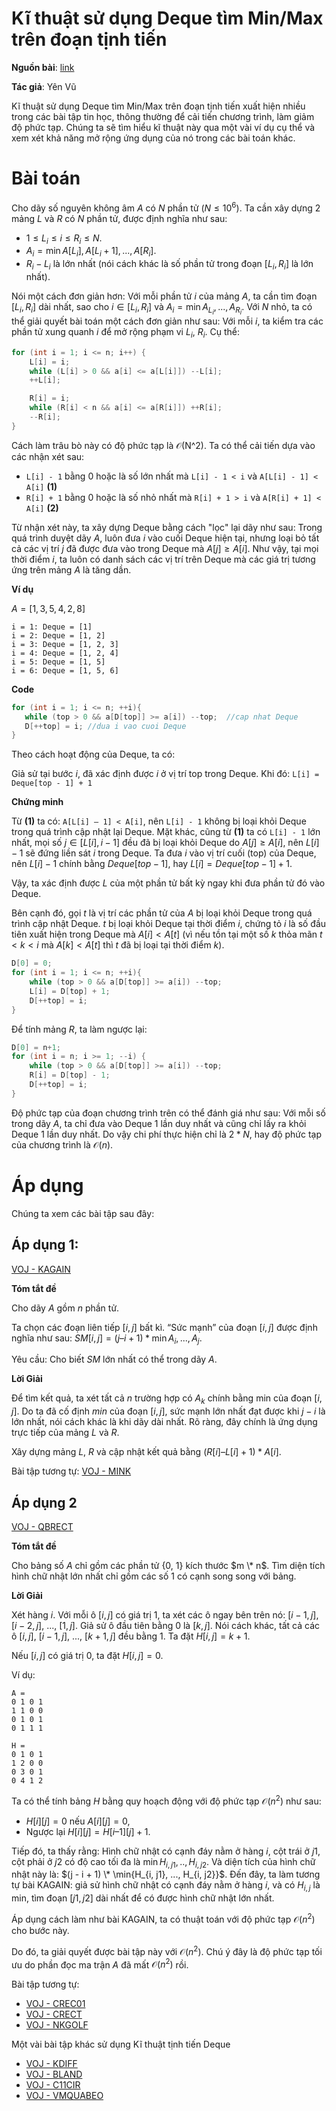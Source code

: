 # Kĩ thuật sử dụng Deque tìm Min/Max trên đoạn tịnh tiến

**Nguồn bài**: [link](https://langocthuyan.wordpress.com/2014/08/12/ki-thuat-su-dung-deque-stack-2-dau-tim-minmax-tren-doan-tinh-tien/)

**Tác giả**: Yên Vũ

Kĩ thuật sử dụng Deque tìm Min/Max trên đoạn tịnh tiến xuất hiện nhiều trong các bài tập tin học, thông thường để cải tiến chương trình, làm giảm độ phức tạp. Chúng ta sẽ tìm hiểu kĩ thuật này qua một vài ví dụ cụ thể và xem xét khả năng mở rộng ứng dụng của nó trong các bài toán khác.

# Bài toán

Cho dãy số nguyên không âm $A$ có $N$ phần tử $(N \le 10^6)$. Ta cần xây dựng 2 mảng $L$ và $R$ có $N$ phần tử, được định nghĩa như sau:

- $1 \le L_i \le i \le R_i \le N$.
- $A_i = \min{ A[L_i], A[L_i + 1], ..., A[R_i]}$.
- $R_i - L_i$ là lớn nhất (nói cách khác là số phần tử trong đoạn $[L_i, R_i]$ là lớn nhất).

Nói một cách đơn giản hơn: Với mỗi phần tử $i$ của mảng $A$, ta cần tìm đoạn $[L_i, R_i]$ dài nhất, sao cho $i \in [L_i, R_i]$ và $A_i = \min{A_{L_i}, ..., A_{R_i}}$. Với $N$ nhỏ, ta có thể giải quyết bài toán một cách đơn giản như sau: Với mỗi $i$, ta kiểm tra các phần tử xung quanh $i$ để mở rộng phạm vi $L_i$, $R_i$. Cụ thể:

```cpp
for (int i = 1; i <= n; i++) {
	L[i] = i;
	while (L[i] > 0 && a[i] <= a[L[i]]) --L[i];
	++L[i];

	R[i] = i;
	while (R[i] < n && a[i] <= a[R[i]]) ++R[i];
	--R[i];
}
```

Cách làm trâu bò này có độ phức tạp là $\mathcal{O}($N^2$)$. Ta có thể cải tiến dựa vào các nhận xét sau:

- `L[i] - 1` bằng 0 hoặc là số lớn nhất mà `L[i] - 1 < i` và `A[L[i] - 1] < A[i]` **(1)**
- `R[i] + 1` bằng 0 hoặc là số nhỏ nhất mà `R[i] + 1 > i` và `A[R[i] + 1] < A[i]` **(2)**

Từ nhận xét này, ta xây dựng Deque bằng cách "lọc" lại dãy như sau: Trong quá trình duyệt dãy $A$, luôn đưa $i$ vào cuối Deque hiện tại, nhưng loại bỏ tất cả các vị trí $j$ đã được đưa vào trong Deque mà $A[j] \ge A[i]$. Như vậy, tại mọi thời điểm $i$, ta luôn có danh sách các vị trí trên Deque mà các giá trị tương ứng trên mảng $A$ là tăng dần.

**Ví dụ**

$A = [1, 3, 5, 4, 2, 8]$

```
i = 1: Deque = [1]
i = 2: Deque = [1, 2]
i = 3: Deque = [1, 2, 3]
i = 4: Deque = [1, 2, 4]
i = 5: Deque = [1, 5]
i = 6: Deque = [1, 5, 6]
```

**Code**

```cpp
for (int i = 1; i <= n; ++i){
   while (top > 0 && a[D[top]] >= a[i]) --top;  //cap nhat Deque
   D[++top] = i; //dua i vao cuoi Deque
}
```

Theo cách hoạt động của Deque, ta có:

Giả sử tại bước $i$, đã xác định được $i$ ở vị trí top trong Deque. Khi đó: `L[i] = Deque[top - 1] + 1`

**Chứng minh**

Từ **(1)** ta có: `A[L[i] – 1] < A[i]`, nên `L[i] - 1` không bị loại khỏi Deque trong quá trình cập nhật lại Deque. Mặt khác, cũng từ **(1)** ta có `L[i] - 1` lớn nhất, mọi số $j \in [L[i], i-1]$ đều đã bị loại khỏi Deque do $A[j] \ge A[i]$, nên $L[i] - 1$ sẽ đứng liền sát $i$ trong Deque. Ta đưa $i$ vào vị trí cuối (top) của Deque, nên $L[i] - 1$ chính bằng $Deque[top - 1]$, hay $L[i] = Deque[top - 1] + 1$.

Vậy, ta xác định được $L$ của một phần tử bất kỳ ngay khi đưa phần tử đó vào Deque.

Bên cạnh đó, gọi $t$ là vị trí các phần tử của $A$ bị loại khỏi Deque trong quá trình cập nhật Deque. $t$ bị loại khỏi Deque tại thời điểm $i$, chứng tỏ $i$ là số đầu tiên xuất hiện trong Deque mà $A[i] < A[t]$ (vì nếu tồn tại một số $k$ thỏa mãn $t < k < i$ mà $A[k] < A[t]$ thì $t$ đã bị loại tại thời điểm $k$).

```cpp
D[0] = 0;
for (int i = 1; i <= n; ++i){
    while (top > 0 && a[D[top]] >= a[i]) --top;
    L[i] = D[top] + 1;
    D[++top] = i;
}
```

Để tính mảng $R$, ta làm ngược lại:

```cpp
D[0] = n+1;
for (int i = n; i >= 1; --i) {
    while (top > 0 && a[D[top]] >= a[i]) --top;
    R[i] = D[top] - 1;
    D[++top] = i;
}
```

Độ phức tạp của đoạn chương trình trên có thể đánh giá như sau: Với mỗi số trong dãy $A$, ta chỉ đưa vào Deque 1 lần duy nhất và cũng chỉ lấy ra khỏi Deque 1 lần duy nhất. Do vậy chi phí thực hiện chỉ là $2*N$, hay độ phức tạp của chương trình là $\mathcal{O}(n)$.

# Áp dụng

Chúng ta xem các bài tập sau đây:

## Áp dụng 1:

[VOJ - KAGAIN](http://vnoi.info/problems/show/KAGAIN/)

**Tóm tắt đề**

Cho dãy $A$ gồm $n$ phần tử.

Ta chọn các đoạn liên tiếp $[i, j]$ bất kì. “Sức mạnh” của đoạn $[i, j]$ được định nghĩa như sau: $SM[i, j] = (j – i + 1) * \min{A_i,..., A_j}$.

Yêu cầu: Cho biết $SM$ lớn nhất có thể trong dãy $A$.

**Lời Giải**

Để tìm kết quả, ta xét tất cả $n$ trường hợp có $A_k$ chính bằng min của đoạn $[i, j]$. Do ta đã cố định $min$ của đoạn $[i, j]$, sức mạnh lớn nhất đạt được khi $j - i$ là lớn nhất, nói cách khác là khi dãy dài nhất. Rõ ràng, đây chính là ứng dụng trực tiếp của mảng $L$ và $R$.

Xây dựng mảng $L$, $R$ và cập nhật kết quả bằng $(R[i] – L[i]+1) * A[i]$.

Bài tập tương tự: [VOJ - MINK](http://vnoi.info/problems/show/MINK)

## Áp dụng 2

[VOJ - QBRECT](http://vnoi.info/problems/show/QBRECT/)

**Tóm tắt đề**

Cho bảng số $A$ chỉ gồm các phần tử {0, 1} kích thước $m \* n$. Tìm diện tích hình chữ nhật lớn nhất chỉ gồm các số 1 có cạnh song song với bảng.

**Lời Giải**

Xét hàng $i$. Với mỗi ô $[i, j]$ có giá trị 1, ta xét các ô ngay bên trên nó: $[i-1, j]$, $[i-2, j]$, ..., $[1, j]$. Giả sử ô đầu tiên bằng 0 là $[k, j]$. Nói cách khác, tất cả các ô $[i, j]$, $[i-1, j]$, ..., $[k+1, j]$ đều bằng 1. Ta đặt $H[i,j] = k+1$.

Nếu $[i, j]$ có giá trị 0, ta đặt $H[i,j] = 0$.

Ví dụ:

```
A =
0 1 0 1
1 1 0 0
0 1 0 1
0 1 1 1

H =
0 1 0 1
1 2 0 0
0 3 0 1
0 4 1 2
```

Ta có thể tính bảng $H$ bằng quy hoạch động với độ phức tạp $\mathcal{O}(n^2)$ như sau:

- $H[i][j] = 0$ nếu $A[i][j] = 0$,
- Ngược lại $H[i][j] = H[i – 1][j] + 1$.

Tiếp đó, ta thấy rằng: Hình chữ nhật có cạnh đáy nằm ở hàng $i$, cột trái ở $j1$, cột phải ở $j2$ có độ cao tối đa là $\min{H_{i, j1}, .., H_{i, j2}}$. Và diện tích của hình chữ nhật này là: $(j - i + 1) \* \min{H_{i, j1}, ..., H_{i, j2}}$. Đến đây, ta làm tương tự bài KAGAIN: giả sử hình chữ nhật có cạnh đáy nằm ở hàng $i$, và có $H_{i, j}$ là min, tìm đoạn $[j1, j2]$ dài nhất để có được hình chữ nhật lớn nhất.

Áp dụng cách làm như bài KAGAIN, ta có thuật toán với độ phức tạp $\mathcal{O}(n^2)$ cho bước này.

Do đó, ta giải quyết được bài tập này với $\mathcal{O}(n^2)$. Chú ý đây là độ phức tạp tối ưu do phần đọc ma trận $A$ đã mất $\mathcal{O}(n^2)$ rồi.

Bài tập tương tự:

- [VOJ - CREC01](http://vnoi.info/problems/show/CREC01/)
- [VOJ - CRECT](http://vnoi.info/problems/show/CRECT/)
- [VOJ - NKGOLF](http://vnoi.info/problems/show/NKGOLF/)

Một vài bài tập khác sử dụng Kĩ thuật tịnh tiến Deque

- [VOJ - KDIFF](http://vnoi.info/problems/show/KDIFF/)
- [VOJ - BLAND](http://vnoi.info/problems/show/BLAND/)
- [VOJ - C11CIR](http://vnoi.info/problems/show/C11CIR/)
- [VOJ - VMQUABEO](http://vnoi.info/problems/show/VMQUABEO/)
